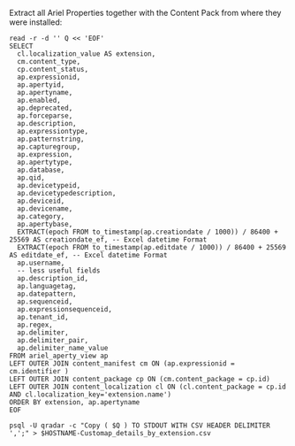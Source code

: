 Extract all Ariel Properties together with the Content Pack from where they were installed:


    read -r -d '' Q << 'EOF'
    SELECT
      cl.localization_value AS extension,
      cm.content_type,
      cp.content_status,
      ap.expressionid,
      ap.apertyid,
      ap.apertyname,
      ap.enabled,
      ap.deprecated,
      ap.forceparse,
      ap.description,
      ap.expressiontype,
      ap.patternstring,
      ap.capturegroup,
      ap.expression,
      ap.apertytype,
      ap.database,
      ap.qid,
      ap.devicetypeid,
      ap.devicetypedescription,
      ap.deviceid,
      ap.devicename,
      ap.category,
      ap.apertybase,
      EXTRACT(epoch FROM to_timestamp(ap.creationdate / 1000)) / 86400 + 25569 AS creationdate_ef, -- Excel datetime Format
      EXTRACT(epoch FROM to_timestamp(ap.editdate / 1000)) / 86400 + 25569 AS editdate_ef, -- Excel datetime Format
      ap.username,
      -- less useful fields
      ap.description_id,
      ap.languagetag,
      ap.datepattern,
      ap.sequenceid,
      ap.expressionsequenceid,
      ap.tenant_id,
      ap.regex,
      ap.delimiter,
      ap.delimiter_pair,
      ap.delimiter_name_value
    FROM ariel_aperty_view ap
    LEFT OUTER JOIN content_manifest cm ON (ap.expressionid = cm.identifier )
    LEFT OUTER JOIN content_package cp ON (cm.content_package = cp.id)
    LEFT OUTER JOIN content_localization cl ON (cl.content_package = cp.id AND cl.localization_key='extension.name')
    ORDER BY extension, ap.apertyname
    EOF

    psql -U qradar -c "Copy ( $Q ) TO STDOUT WITH CSV HEADER DELIMITER ',';" > $HOSTNAME-Customap_details_by_extension.csv

